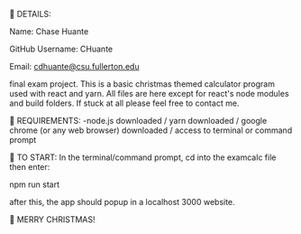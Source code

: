 🎅 DETAILS:

Name: Chase Huante 

GitHub Username: CHuante

Email: cdhuante@csu.fullerton.edu

final exam project.  This is a basic christmas themed calculator program used with react and yarn.  All files are here except for react's node modules and build folders.  If stuck at all please feel free to contact me.

🎄 REQUIREMENTS:
-node.js downloaded
 / yarn downloaded
 / google chrome (or any web browser) downloaded
 / access to terminal or command prompt

🎄 TO START:
In the terminal/command prompt, cd into the examcalc file then enter:

npm run start

after this, the app should popup in a localhost 3000 website.

🎄 MERRY CHRISTMAS!
